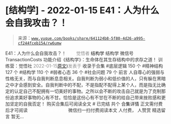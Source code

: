 # [结构学] - 2022-01-15 E41：人为什么会自我攻击？！

> 来源：[`www.yuque.com/books/share/641124b8-5f80-4d26-a995-cf244fceb154/rw6umw`](https://www.yuque.com/books/share/641124b8-5f80-4d26-a995-cf244fceb154/rw6umw)

<ne-p id="520f42f3293818f927861ebbd5b15da4_p_0" data-lake-id="520f42f3293818f927861ebbd5b15da4_p_0"><ne-text id="u173fe248" style="color: rgb(51, 51, 51);">E41：人为什么会自我攻击？！</ne-text></ne-p> <ne-p id="dcb54ffb19efc354b692727c7460b8e6" data-lake-id="dcb54ffb19efc354b692727c7460b8e6"><ne-text id="u5b54f7c1" ne-fontsize="12" style="color: rgb(255, 255, 255);">原创</ne-text><ne-text id="uc836e18e" style="color: rgb(140, 140, 140);">觉悟者</ne-text> <ne-text id="ub08b9e52" ne-fontsize="14">结构学</ne-text></ne-p> <ne-p id="183e6a24ff895057cf60377e6e90cdf9" data-lake-id="183e6a24ff895057cf60377e6e90cdf9"><ne-text id="uc8162e83" ne-fontsize="14" ne-bold="true" style="color: rgb(51, 51, 51);">结构学</ne-text></ne-p> <ne-p id="8deaae4504f2a68a57f294724fcebc59" data-lake-id="8deaae4504f2a68a57f294724fcebc59"><ne-text id="uf096095c" ne-fontsize="14" style="color: rgb(51, 51, 51);">微信号</ne-text><ne-text id="u68921d1e" ne-fontsize="14" style="color: rgb(51, 51, 51);">TransactionCosts</ne-text></ne-p> <ne-p id="4971947da46c64f935138d5463909176" data-lake-id="4971947da46c64f935138d5463909176"><ne-text id="u6990e97b" ne-fontsize="14" style="color: rgb(51, 51, 51);">功能介绍</ne-text><ne-text id="u6e40aa76" ne-fontsize="14" style="color: rgb(51, 51, 51);">《结构学》：生命体在其生存结构中的求存之道！ 训练营：觉悟社</ne-text></ne-p> <ne-p id="159f3d6138c2da2ed6a936b5d0db0777" data-lake-id="159f3d6138c2da2ed6a936b5d0db0777"><ne-text id="u04b8e1cf" style="color: rgb(140, 140, 140);">2022-01-15</ne-text>[<ne-text id="udabade99" ne-fontsize="14">原文</ne-text>](https://mp.weixin.qq.com/s?__biz=MzIzMDYwOTM0Mg==&mid=2247486881&idx=1&sn=aaca61538c74e3339689efa842356ab2&chksm=e8b19570dfc61c667812788ad486f9a2864ada22523d02e1403afcc3403039ffd7ea01b9a107#rd))<ne-text id="u9c6702aa" ne-fontsize="14" style="color: rgb(140, 140, 140);">发表于</ne-text></ne-p> <ne-p id="c34b99334c2c3c361d1b9f3afaeddb8f" data-lake-id="c34b99334c2c3c361d1b9f3afaeddb8f"><ne-text id="u8b0289a3" style="color: rgb(51, 51, 51);">收录于合集</ne-text></ne-p> <ne-p id="f27f9330f9f3597630072a88bd08d955" data-lake-id="f27f9330f9f3597630072a88bd08d955"><ne-text id="ua8f49445" style="color: rgb(51, 51, 51);">#底层逻辑 150 个</ne-text></ne-p> <ne-p id="37fc6fe7e0b8517f9b3adfbe6b48710b" data-lake-id="37fc6fe7e0b8517f9b3adfbe6b48710b"><ne-text id="uf7fc196c" style="color: rgb(51, 51, 51);">#精神结构 127 个</ne-text></ne-p> <ne-p id="1368dcec42dd9213c259d18f85d4b714" data-lake-id="1368dcec42dd9213c259d18f85d4b714"><ne-text id="u00f444a2" style="color: rgb(51, 51, 51);">#结构学 110 个</ne-text></ne-p> <ne-p id="a87073c15786e01738b06ca1c18dabf6" data-lake-id="a87073c15786e01738b06ca1c18dabf6"><ne-text id="uc9c4a8a7" style="color: rgb(51, 51, 51);">#弱者心态 36 个</ne-text></ne-p> <ne-p id="f996bafe2555e7299028b0e2545ae5f3" data-lake-id="f996bafe2555e7299028b0e2545ae5f3"><ne-text id="u6306e6bd" style="color: rgb(51, 51, 51);">#社会问题 79 个</ne-text></ne-p> <ne-p id="035fb00c4782e1bf02561b96bdaa51cc" data-lake-id="035fb00c4782e1bf02561b96bdaa51cc"><ne-text id="u864c9c2f" style="color: rgb(51, 51, 51);">前言</ne-text></ne-p> <ne-p id="22464ad98a2bc15ad1a09365b73851c9" data-lake-id="22464ad98a2bc15ad1a09365b73851c9"><ne-text id="ubf4a9882" style="color: rgb(51, 51, 51);">人自尊心的强弱与性格无关，而与自我判断息息相关。自我判断为弱小和低价值的人，只有躲在黑暗之中才会感到安全。自我判断中的不配，不是指配不配得上某个人，而是指无比确定的认定自己不配拥有一切美好的事物。之所以会不断的攻击自己就是为了克制那份追求美好事物的心有不甘。恰恰是这份心有不甘在不断的给自己带来挫败感和更加坚定的自我否定！</ne-text></ne-p> <ne-p id="49ff6fa844bdb28bc1f150a4931f34fc" data-lake-id="49ff6fa844bdb28bc1f150a4931f34fc" ne-alignment="center"><ne-text id="u65f548c5" style="color: rgb(51, 51, 51);">购买合集后可阅读全文</ne-text></ne-p> <ne-p id="63ce206f70465d24abbab2dc142674ef" data-lake-id="63ce206f70465d24abbab2dc142674ef" ne-alignment="center"><ne-text id="u68807cd2" style="color: rgb(51, 51, 51);">#</ne-text></ne-p> <ne-p id="caabffa10fcf8ff079f1d189da889a7e" data-lake-id="caabffa10fcf8ff079f1d189da889a7e" ne-alignment="center"><ne-text id="u8376c76d" style="color: rgb(51, 51, 51);">已完结 共个</ne-text></ne-p> <ne-p id="177f40f1ec14e2b49f80584a8e50627e" data-lake-id="177f40f1ec14e2b49f80584a8e50627e" ne-alignment="center"><ne-text id="uf9671c20" ne-fontsize="16">合集详情</ne-text></ne-p> <ne-p id="7d8c99df543c6236d1d67d105d30d336" data-lake-id="7d8c99df543c6236d1d67d105d30d336" ne-alignment="center"><ne-text id="u8289b525" style="color: rgb(51, 51, 51);">正文需付费后才可阅读</ne-text></ne-p> <ne-p id="ab403bc1cb3f68618ae52e72a199a37c" data-lake-id="ab403bc1cb3f68618ae52e72a199a37c" ne-alignment="center"><ne-text id="u3eba9453" style="color: rgb(255, 255, 255);">加载中</ne-text></ne-p> <ne-p id="305c6511db7e02ea917768e76e4a71fb" data-lake-id="305c6511db7e02ea917768e76e4a71fb" ne-alignment="center"><ne-text id="u8cc484a1" style="color: rgb(255, 255, 255);"> 微信豆购买</ne-text></ne-p> <ne-p id="755b544e2353f3f8833485c276f5ce49" data-lake-id="755b544e2353f3f8833485c276f5ce49" ne-alignment="center"><ne-text id="u79035fbf" style="color: rgb(51, 51, 51);">微信扫一扫付费阅读本文</ne-text></ne-p> <ne-p id="31745e9b8eb0e3f94afde8115e3e4f4b" data-lake-id="31745e9b8eb0e3f94afde8115e3e4f4b" ne-alignment="center"><ne-text id="ue950e580" ne-fontsize="13" style="color: rgb(51, 51, 51);">人付费， 人赞赏</ne-text></ne-p> <ne-h3 id="HYfxZ" data-lake-id="HYfxZ"><ne-heading-ext><ne-heading-anchor></ne-heading-anchor><ne-heading-fold></ne-heading-fold></ne-heading-ext><ne-heading-content><ne-text id="u2f917926" ne-fontsize="16" style="color: rgb(51, 51, 51);">精选留言</ne-text></ne-heading-content></ne-h3> <ne-p id="df9f06f574f20c6dc4f6cbc48a08e4c1" data-lake-id="df9f06f574f20c6dc4f6cbc48a08e4c1"><ne-text id="u3c1c5b9d" style="color: rgb(51, 51, 51);">暂无...</ne-text></ne-p>